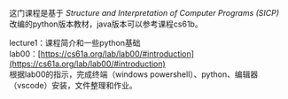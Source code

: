 这门课程是基于 _Structure and Interpretation of Computer Programs (SICP)_ 改编的python版本教材，java版本可以参考课程cs61b。

lecture1：课程简介和一些python基础  
lab00：[https://cs61a.org/lab/lab00/#introduction](https://cs61a.org/lab/lab00/#introduction)  
根据lab00的指示，完成终端（windows powershell）、python、编辑器（vscode）安装，文件整理和作业。